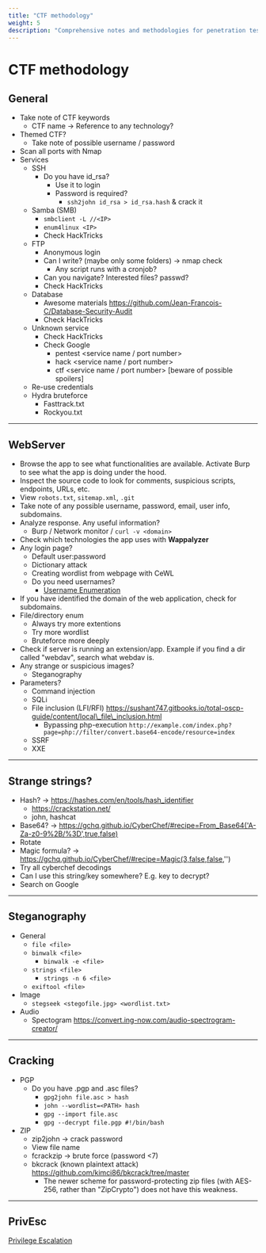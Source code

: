 ```yaml
---
title: "CTF methodology"
weight: 5
description: "Comprehensive notes and methodologies for penetration testing and Capture the Flag (CTF) challenges. Covering web server analysis, service exploitation, steganography, cracking, and privilege escalation techniques."
---
```


# CTF methodology


## General

* Take note of CTF keywords
  * CTF name -> Reference to any technology?
* Themed CTF?
  * Take note of possible username / password
* Scan all ports with Nmap
* Services
  * SSH
    * Do you have id\_rsa?
      * Use it to login
      * Password is required?
        * `ssh2john id_rsa > id_rsa.hash` & crack it
  * Samba (SMB)
    * `smbclient -L //<IP>`&#x20;
    * `enum4linux <IP>`
    * Check HackTricks
  * FTP
    * Anonymous login
    * Can I write? (maybe only some folders) -> nmap check
      * Any script runs with a cronjob?
    * Can you navigate? Interested files? passwd?
    * Check HackTricks
  * Database
    * Awesome materials https://github.com/Jean-Francois-C/Database-Security-Audit
    * Check HackTricks
  * Unknown service
    * Check HackTricks
    * Check Google
      * pentest \<service name / port number>
      * hack \<service name / port number>
      * ctf \<service name / port number> \[beware of possible spoilers]
  * Re-use credentials
  * Hydra bruteforce
    * Fasttrack.txt
    * Rockyou.txt

---

## WebServer

* Browse the app to see what functionalities are available. Activate Burp to see what the app is doing under the hood.
* Inspect the source code to look for comments, suspicious scripts, endpoints, URLs, etc. 
* View `robots.txt`, `sitemap.xml`, `.git`
* Take note of any possible username, password, email, user info, subdomains.
* Analyze response. Any useful information?
  * Burp / Network monitor / `curl -v <domain>`
* Check which technologies the app uses with **Wappalyzer**
* Any login page?
  * Default user:password
  * Dictionary attack
  * Creating wordlist from webpage with CeWL
  * Do you need usernames?
    * [Username Enumeration](/web/vulnerabilities/authentication/#username-enumeration)
* If you have identified the domain of the web application, check for subdomains.
* File/directory enum
  * Always try more extentions
  * Try more wordlist
  * Bruteforce more deeply
* Check if server is running an extension/app. Example if you find a dir called "webdav", search what webdav is.
* Any strange or suspicious images?
  * Steganography
* Parameters?
  * Command injection
  * SQLi
  * File inclusion (LFI/RFI) https://sushant747.gitbooks.io/total-oscp-guide/content/local\_file\_inclusion.html
    * Bypassing php-execution `http://example.com/index.php?page=php://filter/convert.base64-encode/resource=index`
  * SSRF
  * XXE

---

## Strange strings?

* Hash? -> https://hashes.com/en/tools/hash_identifier
  * https://crackstation.net/
  * john, hashcat
* Base64? -> https://gchq.github.io/CyberChef/#recipe=From_Base64('A-Za-z0-9%2B/%3D',true,false)
* Rotate
* Magic formula? -> https://gchq.github.io/CyberChef/#recipe=Magic(3,false,false,'')
* Try all cyberchef decodings
* Can I use this string/key somewhere? E.g. key to decrypt?
* Search on Google

---

## Steganography

* General
  * `file <file>`
  * `binwalk <file>`
    * `binwalk -e <file>`
  * `strings <file>`
    * `strings -n 6 <file>`
  * `exiftool <file>`
* Image
  * `stegseek <stegofile.jpg> <wordlist.txt>`
* Audio
  * Spectogram https://convert.ing-now.com/audio-spectrogram-creator/

---

## Cracking

* PGP
  * Do you have .pgp and .asc files?
    * `gpg2john file.asc > hash`
    * `john --wordlist=<PATH> hash`
    * `gpg --import file.asc`
    * `gpg --decrypt file.pgp #!/bin/bash`
* ZIP
  * zip2john -> crack password
  * View file name
  * fcrackzip -> brute force (password <7)
  * bkcrack (known plaintext attack) https://github.com/kimci86/bkcrack/tree/master
    * The newer scheme for password-protecting zip files (with AES-256, rather than "ZipCrypto") does not have this weakness.

---

## PrivEsc

[Privilege Escalation](/network/privilege-escalation/)
